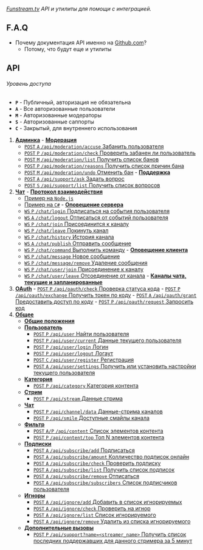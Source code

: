 ﻿*[Funstream.tv](http://funstream.tv) API и утилиты для помощи с интеграцией.*

F.A.Q
------
  - Почему документация API именно на [Github.com](https://github.com/)?
    - Потому, что будут еще и утилиты

API
------
###### Уровень доступа
  - **`P`** - Публичный, авторизация не обязательна
  - **`A`** - Все авторизованные пользователи
  - **`M`** - Авторизованные модераторы
  - **`S`** - Авторизованные саппорты
  - **`C`** - Закрытый, для внутреннего использования

  1. [**Админка**](admin.md)
    - [**Модерация**](admin.md#Модерация)
      - [`POST` `A` `/api/moderation/accuse` Забанить пользователя](admin.md#Забанить-пользователя)
      - [`POST` `P` `/api/moderation/check` Проверить забанен ли пользователь](admin.md#Проверить-забанен-ли-пользователь)
      - [`POST` `M` `/api/moderation/list` Получить список банов](admin.md#Получить-список-банов)
      - [`POST` `P` `/api/moderation/reasons` Получить список причин бана](admin.md#Получить-список-причин-бана)
      - [`POST` `M` `/api/moderation/undo` Отменить бан](admin.md#Отменить-бан)
    - [**Поддержка**](admin.md#Поддержка)
      - [`POST` `A` `/api/support/ask` Задать вопрос](admin.md#Задать-вопрос)
      - [`POST` `S` `/api/support/list` Получить список вопросов](admin.md#Получить-список-вопросов)
  2. [**Чат**](chat.md)
    - [**Протокол взаимодействия**](chat.md#Протокол-взаимодействия)
      - [Пример на `Node.js`](chat.md#Примеры-использования-на-nodejs)
      - [Пример на `C#`](chat.md#Примеры-использования-на-c)
    - [**Оповещение сервера**](chat.md#Оповещения-сервера)
      - [`WS` `P` `/chat/login` Подписаться на события пользователя](chat.md#Подписаться-на-события-пользователя)
      - [`WS` `A` `/chat/logout` Отписаться от событий пользователя](chat.md#Отписаться-от-событий-пользователя)
      - [`WS` `P` `/chat/join` Присоединится к каналу](chat.md#Присоединится-к-каналу)
      - [`WS` `P` `/chat/leave` Покинуть канал](chat.md#Покинуть-канал)
      - [`WS` `P` `/chat/history` История канала](chat.md#История-канала)
      - [`WS` `A` `/chat/publish` Отправить сообщение](chat.md#Отправить-сообщение)
      - [`WS` `P` `/chat/command` Выполнить команду](chat.md#Выполнить-команду)
    - [**Оповещение клиента**](chat.md#Оповещения-клиента)
      - [`WS` `P` `/chat/message` Новое сообщение](chat.md#Сообщение)
      - [`WS` `P` `/chat/message/remove` Удаление сообщения](chat.md#Удаление)
      - [`WS` `P` `/chat/user/join` Присоединение к каналу](chat.md#Присоединение-к-каналу)
      - [`WS` `P` `/chat/user/leave` Отсоединение от канала](chat.md#Отсоединение-от-канала)
    - [**Каналы чата, текущие и запланированные**](chat.md#Каналы-чата-текущие-и-запланированные)
  3. [**OAuth**](oauth.md)
    - [`POST` `P` `/api/oauth/check` Проверка статуса кода](oauth.md#Проверка-прав)
    - [`POST` `P` `/api/oauth/exchange` Получить токен по коду](oauth.md#Получить-токен)
    - [`POST` `A` `/api/oauth/grant` Предоставить доступ по коду](oauth.md#Предоставить-права)
    - [`POST` `P` `/api/oauth/request` Запросить код](oauth.md#Запросить-разрешение)
  4. [**Общее**](common.md)
      - [**Общие положения**](common.md#Общие-положения)
      - [**Пользователь**](common.md#Пользователь)
        - [`POST` `P` `/api/user` Найти пользователя](common.md#Найти-пользователя)
        - [`POST` `P` `/api/user/current` Данные текущего пользователя](common.md#Данные-текущего-пользователя)
        - [`POST` `P` `/api/user/login` Логин](common.md#Логин)
        - [`POST` `P` `/api/user/logout` Логаут](common.md#Логаут)
        - [`POST` `C` `/api/user/register` Регистрация](common.md#Регистрация)
        - [`POST` `A` `/api/user/settings` Получить или установить настройки текущего пользователя](common.md#Получить-или-установить-настройки-текущего-пользователя)
      - [**Категория**](common.md#Категория)
        - [`POST` `P` `/api/category` Категория контента](common.md#Категория-контента)
      - [**Стрим**](common.md#Стрим)
        - [`POST` `P` `/api/stream` Данные стрима](common.md#Данные-стрима)
      - [**Чат**](common.md#Чат)
        - [`POST` `P` `/api/channel/data` Данные-стрима каналов](common.md#Данные-стрима-каналов)
        - [`POST` `P` `/api/smile` Доступные смайлы канала](common.md#Доступные-смайлы-канала)
      - [**Фильтр**](common.md#Фильтр)
        - [`POST` `A/P` `/api/content` Список элементов контента](common.md#Список-элементов-контента)
        - [`POST` `P` `/api/content/top` Топ N элементов контента](common.md#Топ-N-элементов-контента)
      - [**Подписки**](common.md#Подписки)
        - [`POST` `A` `/api/subscribe/add` Подписаться](common.md#Подписаться)
        - [`POST` `A` `/api/subscribe/amount` Колличество подписок онлайн](common.md#Колличество-подписок-онлайн)
        - [`POST` `A` `/api/subscribe/check` Проверить подписку](common.md#Проверить-подписку)
        - [`POST` `A` `/api/subscribe/list` Получить список подписок](common.md#Получить-список-подписок)
        - [`POST` `A` `/api/subscribe/remove` Отписаться](common.md#Отписатся)
        - [`POST` `A` `/api/subscribe/subscribers` Список подписчиков пользователя](common.md#Список-подписчиков-пользователя)
      - [**Игноры**](common.md#Игноры)
        - [`POST` `A` `/api/ignore/add` Добавить в список игнорируемых](common.md#Добавить-в-список-игнорируемых)
        - [`POST` `A` `/api/ignore/check` Проверить на игнор](common.md#Проверить-на-игнор)
        - [`POST` `A` `/api/ignore/list` Список игнорируемого](common.md#Список-игнорируемого)
        - [`POST` `A` `/api/ignore/remove` Удалить из списка игнорируемого](common.md#Удалить-из-списка-игнорируемого)
      - [**Дополнительные вызовы**](common.md#Дополнительные-вызовы)
        - [`POST` `P` `/api/support?name=<streamer_name>` Получить список последних поддержавших для данного стримера за 5 минут](common.md#Получить-список-последних-поддержавших-для-данного-стримера-за-5-минут)